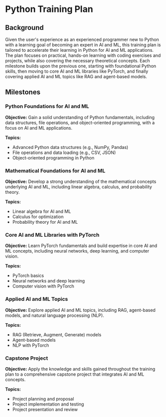 # Python Training Plan

## Background

Given the user's experience as an experienced programmer new to Python with a learning goal of becoming an expert in AI and ML, this training plan is tailored to accelerate their learning in Python for AI and ML applications. The plan focuses on practical, hands-on learning with coding exercises and projects, while also covering the necessary theoretical concepts. Each milestone builds upon the previous one, starting with foundational Python skills, then moving to core AI and ML libraries like PyTorch, and finally covering applied AI and ML topics like RAG and agent-based models.

## Milestones

### Python Foundations for AI and ML

**Objective:** Gain a solid understanding of Python fundamentals, including data structures, file operations, and object-oriented programming, with a focus on AI and ML applications.

**Topics:**
- Advanced Python data structures (e.g., NumPy, Pandas)
- File operations and data loading (e.g., CSV, JSON)
- Object-oriented programming in Python

### Mathematical Foundations for AI and ML

**Objective:** Develop a strong understanding of the mathematical concepts underlying AI and ML, including linear algebra, calculus, and probability theory.

**Topics:**
- Linear algebra for AI and ML
- Calculus for optimization
- Probability theory for AI and ML

### Core AI and ML Libraries with PyTorch

**Objective:** Learn PyTorch fundamentals and build expertise in core AI and ML concepts, including neural networks, deep learning, and computer vision.

**Topics:**
- PyTorch basics
- Neural networks and deep learning
- Computer vision with PyTorch

### Applied AI and ML Topics

**Objective:** Explore applied AI and ML topics, including RAG, agent-based models, and natural language processing (NLP).

**Topics:**
- RAG (Retrieve, Augment, Generate) models
- Agent-based models
- NLP with PyTorch

### Capstone Project

**Objective:** Apply the knowledge and skills gained throughout the training plan to a comprehensive capstone project that integrates AI and ML concepts.

**Topics:**
- Project planning and proposal
- Project implementation and testing
- Project presentation and review

